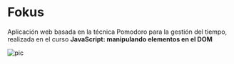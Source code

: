 # Fokus

Aplicación web basada en la técnica Pomodoro para la gestión del tiempo, realizada en el curso <strong><em></em>JavaScript: manipulando elementos en el DOM</strong>

![pic](https://github.com/pacuino/fokus-Alura/assets/45083782/74c32eb0-1bc2-4cbe-a020-8be876b2743c)
